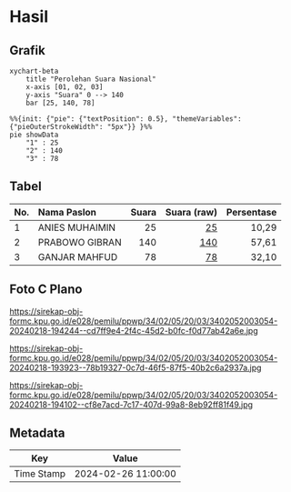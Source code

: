 # Hasil

## Grafik

```mermaid
xychart-beta
    title "Perolehan Suara Nasional"
    x-axis [01, 02, 03]
    y-axis "Suara" 0 --> 140
    bar [25, 140, 78]
```

```mermaid
%%{init: {"pie": {"textPosition": 0.5}, "themeVariables": {"pieOuterStrokeWidth": "5px"}} }%%
pie showData
    "1" : 25
    "2" : 140
    "3" : 78
```

## Tabel

| No. | Nama Paslon    | Suara | Suara (raw) | Persentase |
|:--- |:-------------- | -----:| -----------:| ----------:|
| 1   | ANIES MUHAIMIN | 25    | [25][p-1]   | 10,29      |
| 2   | PRABOWO GIBRAN | 140   | [140][p-2]  | 57,61      |
| 3   | GANJAR MAHFUD  | 78    | [78][p-3]   | 32,10      |


[p-1]: https://github.com/gigit-pemilu/pemilu-2024/blob/main/pilpres/hitung-suara/sub/34-di-yogyakarta/sub/02-bantul/sub/05-bambanglipuro/sub/2003-sumbermulyo/sub/054-tps/sub/paslon-1.txt
[p-2]: https://github.com/gigit-pemilu/pemilu-2024/blob/main/pilpres/hitung-suara/sub/34-di-yogyakarta/sub/02-bantul/sub/05-bambanglipuro/sub/2003-sumbermulyo/sub/054-tps/sub/paslon-2.txt
[p-3]: https://github.com/gigit-pemilu/pemilu-2024/blob/main/pilpres/hitung-suara/sub/34-di-yogyakarta/sub/02-bantul/sub/05-bambanglipuro/sub/2003-sumbermulyo/sub/054-tps/sub/paslon-3.txt

## Foto C Plano

https://sirekap-obj-formc.kpu.go.id/e028/pemilu/ppwp/34/02/05/20/03/3402052003054-20240218-194244--cd7ff9e4-2f4c-45d2-b0fc-f0d77ab42a6e.jpg

https://sirekap-obj-formc.kpu.go.id/e028/pemilu/ppwp/34/02/05/20/03/3402052003054-20240218-193923--78b19327-0c7d-46f5-87f5-40b2c6a2937a.jpg

https://sirekap-obj-formc.kpu.go.id/e028/pemilu/ppwp/34/02/05/20/03/3402052003054-20240218-194102--cf8e7acd-7c17-407d-99a8-8eb92ff81f49.jpg


## Metadata

| Key        | Value               |
| ---------- | ------------------- |
| Time Stamp | 2024-02-26 11:00:00 |



